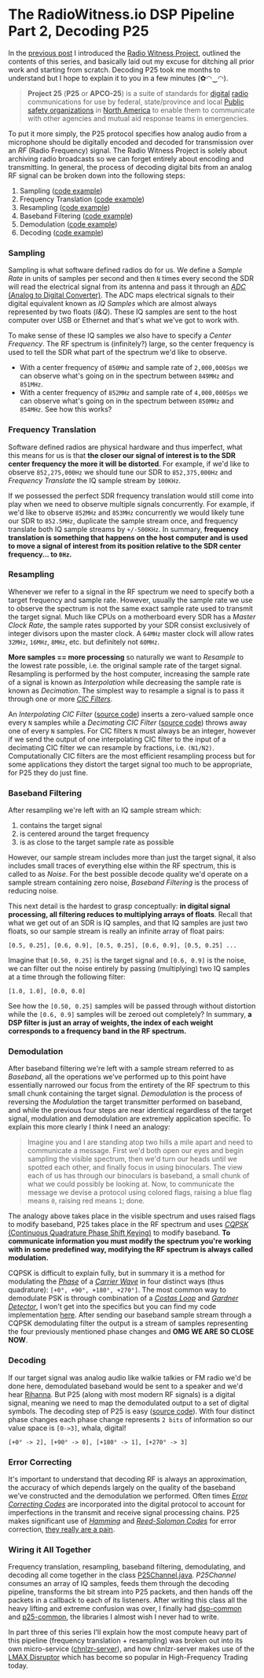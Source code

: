 # The RadioWitness.io DSP Pipeline Part 2, Decoding P25
In the [previous post](https://medium.com/@rhodey/the-radiowitness-io-dsp-pipeline-part-1-where-to-start-28157cc975a6) I introduced the [Radio Witness Project](https://radiowitness.io), outlined the contents of this series, and basically laid out my excuse for ditching all prior work and starting from scratch. Decoding P25 took me months to understand but I hope to explain it to you in a few minutes (✿◠‿◠).

> **Project 25** (**P25** or **APCO-25**) is a suite of standards for [digital](https://en.wikipedia.org/wiki/Digital_radio) [radio](https://en.wikipedia.org/wiki/Professional_Mobile_Radio) communications for use by federal, state/province and local [Public safety organizations](https://en.wikipedia.org/wiki/Public_safety_organizations) in [North America](https://en.wikipedia.org/wiki/North_America) to enable them to communicate with other agencies and mutual aid response teams in emergencies.

To put it more simply, the P25 protocol specifies how analog audio from a microphone should be digitally encoded and decoded for transmission over an *RF* (Radio Frequency) signal. The Radio Witness Project is solely about archiving radio broadcasts so we can forget entirely about encoding and transmitting. In general, the process of decoding digital bits from an analog RF signal can be broken down into the following steps:

1. Sampling ([code example](https://github.com/radiowitness/dsp-common/blob/master/src/main/java/org/anhonesteffort/dsp/sample/TunableSamplesSource.java))
2. Frequency Translation ([code example](https://github.com/radiowitness/dsp-common/blob/master/src/main/java/org/anhonesteffort/dsp/filter/ComplexNumberFrequencyTranslatingFilter.java))
3. Resampling ([code example](https://github.com/radiowitness/dsp-common/blob/master/src/main/java/org/anhonesteffort/dsp/filter/rate/ComplexNumberResamplingFilter.java))
4. Baseband Filtering ([code example](https://github.com/radiowitness/dsp-common/blob/master/src/main/java/org/anhonesteffort/dsp/filter/ComplexNumberFirFilter.java))
5. Demodulation ([code example](https://github.com/radiowitness/p25-common/blob/master/src/main/java/org/anhonesteffort/p25/filter/demod/ComplexNumberCqpskDemodulator.java))
5. Decoding ([code example](https://github.com/radiowitness/p25-common/blob/master/src/main/java/org/anhonesteffort/p25/filter/decode/QpskPolarSlicer.java))

### Sampling
Sampling is what software defined radios do for us. We define a *Sample Rate* in units of samples per second and then `N` times every second the SDR will read the electrical signal from its antenna and pass it through an [*ADC* (Analog to Digital Converter)](https://en.wikipedia.org/wiki/Analog-to-digital_converter). The ADC maps electrical signals to their digital equivalent known as *IQ Samples* which are almost always represented by two floats (*I&Q*). These IQ samples are sent to the host computer over USB or Ethernet and that's what we've got to work with.

To make sense of these IQ samples we also have to specify a *Center Frequency*. The RF spectrum is (infinitely?) large, so the center frequency is used to tell the SDR what part of the spectrum we'd like to observe.

* With a center frequency of `850MHz` and sample rate of `2,000,000Sps` we can observe what's going on in the spectrum between `849MHz` and `851MHz`.
* With a center frequency of `852MHz` and sample rate of `4,000,000Sps` we can observe what's going on in the spectrum between `850MHz` and `854MHz`. See how this works?

### Frequency Translation
Software defined radios are physical hardware and thus imperfect, what this means for us is that **the closer our signal of interest is to the SDR center frequency the more it will be distorted**. For example, if we'd like to observe `852,275,000Hz` we should tune our SDR to `852,375,000Hz` and *Frequency Translate* the IQ sample stream by `100KHz`.

If we possessed the perfect SDR frequency translation would still come into play when we need to observe multiple signals concurrently. For example, if we'd like to observe `852MHz` and `853MHz` concurrently we would likely tune our SDR to `852.5MHz`, duplicate the sample stream once, and frequency translate both IQ sample streams by `+/-500KHz`. In summary, **frequency translation is something that happens on the host computer and is used to move a signal of interest from its position relative to the SDR center frequency… to `0Hz`.**

### Resampling
Whenever we refer to a signal in the RF spectrum we need to specify both a target frequency and sample rate. However, usually the sample rate we use to observe the spectrum is not the same exact sample rate used to transmit the target signal. Much like CPUs on a motherboard every SDR has a *Master Clock Rate*, the sample rates supported by your SDR consist exclusively of integer divisors upon the master clock. A `64MHz` master clock will allow rates `32MHz`, `16MHz`, `8MHz`, etc. but definitely not `60MHz`.

**More samples == more processing** so naturally we want to *Resample* to the lowest rate possible, i.e. the original sample rate of the target signal. Resampling is performed by the host computer, increasing the sample rate of a signal is known as *Interpolation* while decreasing the sample rate is known as *Decimation*. The simplest way to resample a signal is to pass it through one or more *[CIC Filters](https://en.wikipedia.org/wiki/Cascaded_integrator%E2%80%93comb_filter)*.

An *Interpolating CIC Filter* ([source code](https://github.com/radiowitness/dsp-common/blob/master/src/main/java/org/anhonesteffort/dsp/filter/rate/ComplexNumberFirstOrderCicInterpolatingFilter.java)) inserts a zero-valued sample once every `N` samples while a *Decimating CIC Filter* ([source code](https://github.com/radiowitness/dsp-common/blob/master/src/main/java/org/anhonesteffort/dsp/filter/rate/ComplexNumberFirstOrderCicDecimatingFilter.java)) throws away one of every `N` samples. For CIC filters `N` must always be an integer, however if we send the output of one interpolating CIC filter to the input of a decimating CIC filter we can resample by fractions, i.e. `(N1/N2)`. Computationally CIC filters are the most efficient resampling process but for some applications they distort the target signal too much to be appropriate, for P25 they do just fine.

### Baseband Filtering
After resampling we're left with an IQ sample stream which:

1. contains the target signal
2. is centered around the target frequency
3. is as close to the target sample rate as possible

However, our sample stream includes more than just the target signal, it also includes small traces of everything else within the RF spectrum, this is called to as *Noise*. For the best possible decode quality we'd operate on a sample stream containing zero noise, *Baseband Filtering* is the process of reducing noise.

This next detail is the hardest to grasp conceptually: **in digital signal processing, all filtering reduces to multiplying arrays of floats**. Recall that what we get out of an SDR is IQ samples, and that IQ samples are just two floats, so our sample stream is really an infinite array of float pairs:

```
[0.5, 0.25], [0.6, 0.9], [0.5, 0.25], [0.6, 0.9], [0.5, 0.25] ...
```

Imagine that `[0.50, 0.25]` is the target signal and `[0.6, 0.9]` is the noise, we can filter out the noise entirely by passing (multiplying) two IQ samples at a time through the following filter:
```
[1.0, 1.0], [0.0, 0.0]
```

See how the `[0.50, 0.25]` samples will be passed through without distortion while the `[0.6, 0.9]` samples will be zeroed out completely? In summary, **a DSP filter is just an array of weights, the index of each weight corresponds to a frequency band in the RF spectrum.**

### Demodulation
After baseband filtering we're left with a sample stream referred to as *Baseband*, all the operations we've performed up to this point have essentially narrowed our focus from the entirety of the RF spectrum to this small chunk containing the target signal. *Demodulation* is the process of reversing the *Modulation* the target transmitter performed on baseband, and while the previous four steps are near identical regardless of the target signal, modulation and demodulation are extremely application specific. To explain this more clearly I think I need an analogy:

> Imagine you and I are standing atop two hills a mile apart and need to communicate a message. First we'd both open our eyes and begin sampling the visible spectrum, then we'd turn our heads until we spotted each other, and finally focus in using binoculars. The view each of us has through our binoculars is baseband, a small chunk of what we could possibly be looking at. Now, to communicate the message we devise a protocol using colored flags, raising a blue flag means `0`, raising red means `1`; done.

The analogy above takes place in the visible spectrum and uses raised flags to modify baseband, P25 takes place in the RF spectrum and uses [*CQPSK* (Continuous Quadrature Phase Shift Keying)](https://en.wikipedia.org/wiki/Phase-shift_keying) to modify baseband. **To communicate information you must modify the spectrum you're working with in some predefined way, modifying the RF spectrum is always called modulation.**

CQPSK is difficult to explain fully, but in summary it is a method for modulating the *[Phase](https://en.wikipedia.org/wiki/Phase_(waves))* of a *[Carrier Wave](https://en.wikipedia.org/wiki/Carrier_wave)* in four distinct ways (thus quadrature): `[+0°, +90°, +180°, +270°]`. The most common way to demodulate PSK is through combination of a *[Costas Loop](https://en.wikipedia.org/wiki/Costas_loop)* and *[Gardner Detector](http://www.nutaq.com/blog/implementation-gardner-symbol-timing-recovery-system-generator)*, I won't get into the specifics but you can find my code implementation [here](https://github.com/radiowitness/p25-common/blob/master/src/main/java/org/anhonesteffort/p25/filter/demod/ComplexNumberCqpskDemodulator.java). After sending our baseband sample stream through a CQPSK demodulating filter the output is a stream of samples representing the four previously mentioned phase changes and **OMG WE ARE SO CLOSE NOW**.

### Decoding
If our target signal was analog audio like walkie talkies or FM radio we'd be done here, demodulated baseband would be sent to a speaker and we'd hear [Rihanna](https://www.youtube.com/watch?v=wfN4PVaOU5Q). But P25 (along with most modern RF signals) is a digital signal, meaning we need to map the demodulated output to a set of digital symbols. The decoding step of P25 is easy ([source code](https://github.com/radiowitness/p25-common/blob/master/src/main/java/org/anhonesteffort/p25/filter/decode/QpskPolarSlicer.java)). With four distinct phase changes each phase change represents `2 bits` of information so our value space is `[0->3]`, whala, digital!

```
[+0° -> 2], [+90° -> 0], [+180° -> 1], [+270° -> 3]
```

### Error Correcting
It's important to understand that decoding RF is always an approximation, the accuracy of which depends largely on the quality of the baseband we've constructed and the demodulation we performed. Often times *[Error Correcting Codes](https://en.wikipedia.org/wiki/Error_detection_and_correction)* are incorporated into the digital protocol to account for imperfections in the transmit and receive signal processing chains. P25 makes significant use of *[Hamming](https://en.wikipedia.org/wiki/Hamming_code)* and *[Reed-Solomon Codes](https://en.wikipedia.org/wiki/Reed%E2%80%93Solomon_error_correction)* for error correction, [they really are a pain](https://github.com/radiowitness/p25-common/blob/master/src/main/java/org/anhonesteffort/p25/ecc/ReedSolomon_63.java).

### Wiring it All Together
Frequency translation, resampling, baseband filtering, demodulating, and decoding all come together in the class [P25Channel.java](https://github.com/radiowitness/p25-common/blob/master/src/main/java/org/anhonesteffort/p25/P25Channel.java). *P25Channel* consumes an array of IQ samples, feeds them through the decoding pipeline, transforms the bit stream into P25 packets, and then hands off the packets in a callback to each of its listeners. After writing this class all the heavy lifting and extreme confusion was over, I finally had [dsp-common](https://github.com/radiowitness/dsp-common) and [p25-common](https://github.com/radiowitness/p25-common), the libraries I almost wish I never had to write.

In part three of this series I'll explain how the most compute heavy part of this pipeline (frequency translation + resampling) was broken out into its own micro-service ([chnlzr-server](https://github.com/radiowitness/chnlzr-server)), and how chnlzr-server makes use of the [LMAX Disruptor](https://lmax-exchange.github.io/disruptor/) which has become so popular in High-Frequency Trading today.
